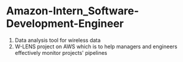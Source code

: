 # Amazon-Intern_Software-Development-Engineer
1. Data analysis tool for wireless data<br>
2. W-LENS project on AWS which is to help managers and engineers effectively monitor projects' pipelines
